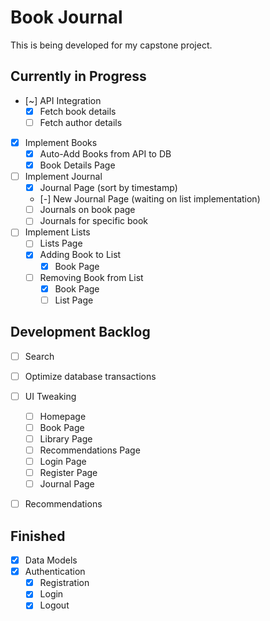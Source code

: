 # Book Journal

This is being developed for my capstone project.

## Currently in Progress

- [~] API Integration
  - [X] Fetch book details
  - [ ] Fetch author details
- [X] Implement Books
  - [X] Auto-Add Books from API to DB
  - [X] Book Details Page
- [ ] Implement Journal
  - [X] Journal Page (sort by timestamp)
  - [-] New Journal Page (waiting on list implementation)
  - [ ] Journals on book page
  - [ ] Journals for specific book
- [ ] Implement Lists
  - [ ] Lists Page
  - [X] Adding Book to List
    - [X] Book Page
  - [ ] Removing Book from List
    - [X] Book Page
    - [ ] List Page

## Development Backlog

- [ ] Search
- [ ] Optimize database transactions

- [ ] UI Tweaking
  - [ ] Homepage
  - [ ] Book Page
  - [ ] Library Page
  - [ ] Recommendations Page
  - [ ] Login Page
  - [ ] Register Page
  - [ ] Journal Page
- [ ] Recommendations

## Finished

- [X] Data Models
- [X] Authentication
  - [X] Registration
  - [X] Login
  - [X] Logout
